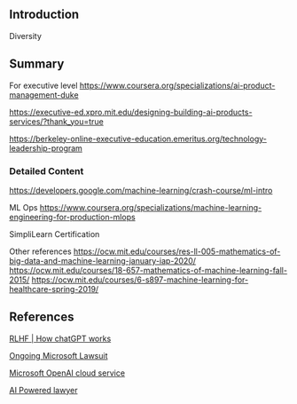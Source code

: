 ## Introduction

Diversity



## Summary

For executive level
https://www.coursera.org/specializations/ai-product-management-duke

https://executive-ed.xpro.mit.edu/designing-building-ai-products-services/?thank_you=true

https://berkeley-online-executive-education.emeritus.org/technology-leadership-program

### Detailed Content
https://developers.google.com/machine-learning/crash-course/ml-intro


ML Ops
https://www.coursera.org/specializations/machine-learning-engineering-for-production-mlops

SimpliLearn Certification


Other references
https://ocw.mit.edu/courses/res-ll-005-mathematics-of-big-data-and-machine-learning-january-iap-2020/
https://ocw.mit.edu/courses/18-657-mathematics-of-machine-learning-fall-2015/
https://ocw.mit.edu/courses/6-s897-machine-learning-for-healthcare-spring-2019/



## References


[RLHF | How chatGPT works](https://huggingface.co/blog/rlhf)

[Ongoing Microsoft Lawsuit](https://www.computerworld.com/article/3684734/this-lawsuit-against-microsoft-could-change-the-future-of-ai.html)

[Microsoft OpenAI cloud service](https://azure.microsoft.com/en-us/products/cognitive-services/openai-service/)

[AI Powered lawyer](https://www.cbsnews.com/news/ai-powered-robot-lawyer-takes-its-first-court-case/)
